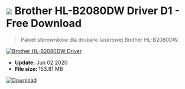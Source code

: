 # ![](https://cdn.softexe.net/static/icon/win.gif) Brother HL-B2080DW Driver D1 - Free Download

> Pakiet sterowników dla drukarki laserowej Brother HL-B2080DW.

[![Brother HL-B2080DW Driver](https:https://tse4.mm.bing.net/th?id=OIP.4fHanH72DcDht9a0ml7_8wHaFe&pid=Api)](https://softexe.net/win/system/drivers/brother-hl-b2080dw-driver:adRp.html)




- **Update:** Jun 02 2020
- **File size:** 153.81 MB

[![Download](https://cdn.softexe.net/static/img/download.png)](https://softexe.net/win/system/drivers/brother-hl-b2080dw-driver:adRp.html)

